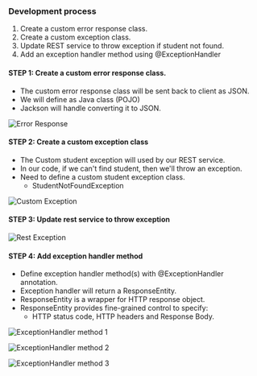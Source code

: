 ### Development process

1. Create a custom error response class.
2. Create a custom exception class.
3. Update REST service to throw exception if student not found.
4. Add an exception handler method using @ExceptionHandler


#### STEP 1: Create a custom error response class.

* The custom error response class will be sent back to client as JSON.
* We will define as Java class (POJO)
* Jackson will handle converting it to JSON.

![Error Response](assets/error_response.png)


#### STEP 2: Create a custom exception class

* The Custom student exception will used by our REST service.
* In our code, if we can't find student, then we'll throw an exception.
* Need to define a custom student exception class.
  * StudentNotFoundException

![Custom Exception](assets/custom_exception.png)

#### STEP 3: Update rest service to throw exception

![Rest Exception](assets/update_rest_exception.png)

#### STEP 4: Add exception handler method

* Define exception handler method(s) with @ExceptionHandler annotation.
* Exception handler will return a ResponseEntity.
* ResponseEntity is a wrapper for HTTP response object.
* ResponseEntity provides fine-grained control to specify:
  * HTTP status code, HTTP headers and Response Body.

![ExceptionHandler method 1](assets/exceptionHandlerMethod1.png)

![ExceptionHandler method 2](assets/exceptionHandlerMethod2.png)

![ExceptionHandler method 3](assets/exceptionHandlerMethod3.png)

